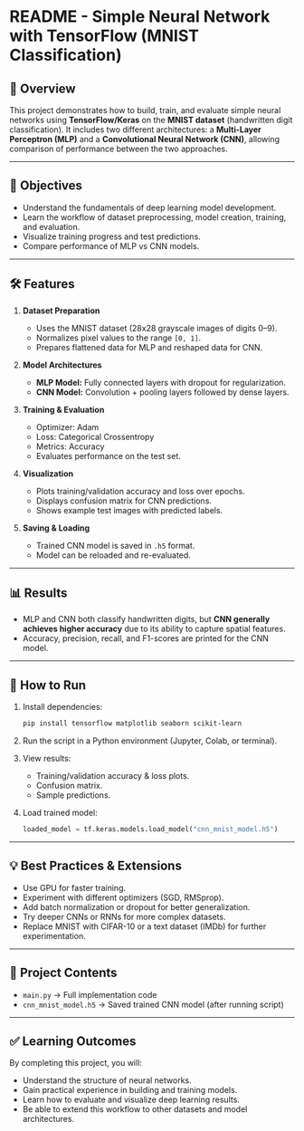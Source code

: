 # README - Simple Neural Network with TensorFlow (MNIST Classification)

## 📌 Overview
This project demonstrates how to build, train, and evaluate simple neural networks using **TensorFlow/Keras** on the **MNIST dataset** (handwritten digit classification). It includes two different architectures: a **Multi-Layer Perceptron (MLP)** and a **Convolutional Neural Network (CNN)**, allowing comparison of performance between the two approaches.

---

## 🎯 Objectives
- Understand the fundamentals of deep learning model development.
- Learn the workflow of dataset preprocessing, model creation, training, and evaluation.
- Visualize training progress and test predictions.
- Compare performance of MLP vs CNN models.

---

## 🛠 Features
1. **Dataset Preparation**
   - Uses the MNIST dataset (28x28 grayscale images of digits 0–9).
   - Normalizes pixel values to the range `[0, 1]`.
   - Prepares flattened data for MLP and reshaped data for CNN.

2. **Model Architectures**
   - **MLP Model:** Fully connected layers with dropout for regularization.
   - **CNN Model:** Convolution + pooling layers followed by dense layers.

3. **Training & Evaluation**
   - Optimizer: Adam
   - Loss: Categorical Crossentropy
   - Metrics: Accuracy
   - Evaluates performance on the test set.

4. **Visualization**
   - Plots training/validation accuracy and loss over epochs.
   - Displays confusion matrix for CNN predictions.
   - Shows example test images with predicted labels.

5. **Saving & Loading**
   - Trained CNN model is saved in `.h5` format.
   - Model can be reloaded and re-evaluated.

---

## 📊 Results
- MLP and CNN both classify handwritten digits, but **CNN generally achieves higher accuracy** due to its ability to capture spatial features.
- Accuracy, precision, recall, and F1-scores are printed for the CNN model.

---

## 🚀 How to Run
1. Install dependencies:
   ```bash
   pip install tensorflow matplotlib seaborn scikit-learn
   ```

2. Run the script in a Python environment (Jupyter, Colab, or terminal).

3. View results:
   - Training/validation accuracy & loss plots.
   - Confusion matrix.
   - Sample predictions.

4. Load trained model:
   ```python
   loaded_model = tf.keras.models.load_model("cnn_mnist_model.h5")
   ```

---

## 💡 Best Practices & Extensions
- Use GPU for faster training.
- Experiment with different optimizers (SGD, RMSprop).
- Add batch normalization or dropout for better generalization.
- Try deeper CNNs or RNNs for more complex datasets.
- Replace MNIST with CIFAR-10 or a text dataset (IMDb) for further experimentation.

---

## 📂 Project Contents
- `main.py` → Full implementation code
- `cnn_mnist_model.h5` → Saved trained CNN model (after running script)

---

## ✅ Learning Outcomes
By completing this project, you will:
- Understand the structure of neural networks.
- Gain practical experience in building and training models.
- Learn how to evaluate and visualize deep learning results.
- Be able to extend this workflow to other datasets and model architectures.

